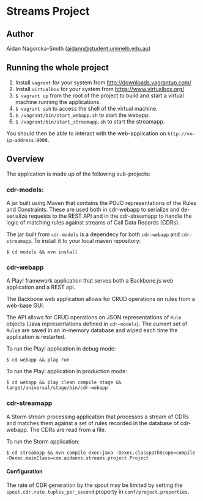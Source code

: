 # Streams Project

## Author

Aidan Nagorcka-Smith (aidann@student.unimelb.edu.au)

## Running the whole project

1. Install `vagrant` for your system from http://downloads.vagrantup.com/
2. Install `virtualbox` for your system from https://www.virtualbox.org/
3. `$ vagrant up` from the root of the project to build and start a virtual machine running the applications.
4. `$ vagrant ssh` to access the shell of the virtual machine.
5. `$ /vagrant/bin/start_webapp.sh` to start the webapp.
6. `$ /vagrant/bin/start_streamapp.sh` to start the streamapp.

You should then be able to interact with the web-application on `http://vm-ip-address:9000`.

## Overview

The application is made up of the following sub-projects:

### cdr-models:

A jar built using Maven that contains the POJO representations of the Rules and Constraints. These are used both in cdr-webapp to serialize and de-serialize requests to the REST API and in the cdr-streamapp to handle the logic of matching rules against streams of Call Data Records (CDRs).

The jar built from `cdr-models` is a dependecy for both `cdr-webapp` and `cdr-streamapp`. To install it to your local maven repository:

    $ cd models && mvn install

### cdr-webapp

A Play! framework application that serves both a Backbone.js web application and a REST api. 

The Backbone web application allows for CRUD operations on rules from a web-base GUI.

The API allows for CRUD operations on JSON representations of `Rule` objects (Java representations defined in `cdr-models`). The current set of `Rule`s are saved in an in-memory database and wiped each time the application is restarted.

To run the Play! application in debug mode:

    $ cd webapp && play run

To run the Play! application in production mode:

    $ cd webapp && play clean compile stage && target/universal/stage/bin/cdr-webapp

### cdr-streamapp

A Storm stream processing application that processes a stream of CDRs and matches them against a set of rules recorded in the database of cdr-webapp. The CDRs are read from a file.

To run the Storm application:

    $ cd streamapp && mvn compile exec:java -Dexec.classpathScope=compile -Dexec.mainClass=com.aidanns.streams.project.Project

#### Configuration

The rate of CDR generation by the spout may be limited by setting the `spout.cdr.rate.tuples_per_second` property in `conf/project.properties`.